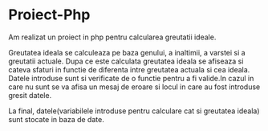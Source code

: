 # Proiect-Php

Am realizat un proiect in php pentru calcularea greutatii ideale.

Greutatea ideala se calculeaza pe baza genului, a inaltimii, a varstei si a greutatii actuale.
Dupa ce este calculata greutatea ideala se afiseaza si cateva sfaturi in functie de diferenta intre greutatea actuala si cea ideala.
Datele introduse sunt si verificate de o functie pentru a fi valide.In cazul in care nu sunt se va afisa un mesaj de eroare si locul in care au fost introduse gresit datele.

La final, datele(variabilele introduse pentru calculare cat si greutatea ideala) sunt stocate in baza de date.
